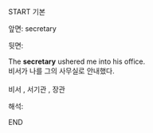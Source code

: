 START
기본

앞면:
secretary


뒷면:
<div>The <strong>secretary</strong> ushered me into his office. </div><div><div>비서가 나를 그의 사무실로 안내했다.<br><br>비서 , 서기관 , 장관</div></div>


해석:

END